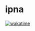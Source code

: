 # ipna

[![wakatime](https://wakatime.com/badge/user/dd2462cb-ae99-4807-a7e5-ea0858c5cf03/project/890e120b-2a7c-49c4-8b00-ac6039e8c2cc.svg)](https://wakatime.com/badge/user/dd2462cb-ae99-4807-a7e5-ea0858c5cf03/project/890e120b-2a7c-49c4-8b00-ac6039e8c2cc)
